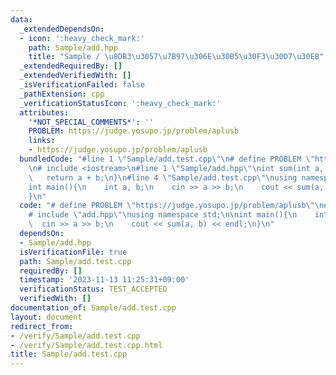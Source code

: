 ```yaml
---
data:
  _extendedDependsOn:
  - icon: ':heavy_check_mark:'
    path: Sample/add.hpp
    title: "Sample / \u8DB3\u3057\u7B97\u306E\u30B5\u30F3\u30D7\u30EB"
  _extendedRequiredBy: []
  _extendedVerifiedWith: []
  _isVerificationFailed: false
  _pathExtension: cpp
  _verificationStatusIcon: ':heavy_check_mark:'
  attributes:
    '*NOT_SPECIAL_COMMENTS*': ''
    PROBLEM: https://judge.yosupo.jp/problem/aplusb
    links:
    - https://judge.yosupo.jp/problem/aplusb
  bundledCode: "#line 1 \"Sample/add.test.cpp\"\n# define PROBLEM \"https://judge.yosupo.jp/problem/aplusb\"\
    \n# include <iostream>\n#line 1 \"Sample/add.hpp\"\nint sum(int a, int b){\n \
    \   return a + b;\n}\n#line 4 \"Sample/add.test.cpp\"\nusing namespace std;\n\n\
    int main(){\n    int a, b;\n    cin >> a >> b;\n    cout << sum(a, b) << endl;\n\
    }\n"
  code: "# define PROBLEM \"https://judge.yosupo.jp/problem/aplusb\"\n# include <iostream>\n\
    # include \"add.hpp\"\nusing namespace std;\n\nint main(){\n    int a, b;\n  \
    \  cin >> a >> b;\n    cout << sum(a, b) << endl;\n}\n"
  dependsOn:
  - Sample/add.hpp
  isVerificationFile: true
  path: Sample/add.test.cpp
  requiredBy: []
  timestamp: '2023-11-13 11:25:31+09:00'
  verificationStatus: TEST_ACCEPTED
  verifiedWith: []
documentation_of: Sample/add.test.cpp
layout: document
redirect_from:
- /verify/Sample/add.test.cpp
- /verify/Sample/add.test.cpp.html
title: Sample/add.test.cpp
---
```

